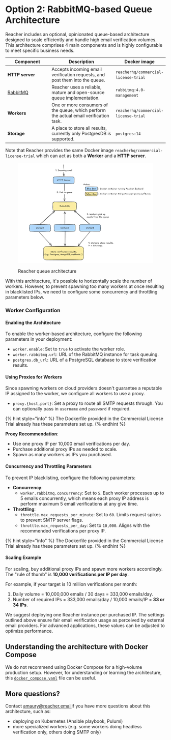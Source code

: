 # Option 2: RabbitMQ-based Queue Architecture

Reacher includes an optional, opinionated queue-based architecture designed to scale efficiently and handle high email verification volumes. This architecture comprises 4 main components and is highly configurable to meet specific business needs.

<table><thead><tr><th width="183">Component</th><th width="295">Description</th><th>Docker image</th></tr></thead><tbody><tr><td><strong>HTTP server</strong></td><td>Accepts incoming email verification requests, and post them into the queue.</td><td><code>reacherhq/commercial-license-trial</code></td></tr><tr><td><a href="https://rabbitmq.com">RabbitMQ</a></td><td>Reacher uses a reliable, mature and open-source queue implementation.</td><td><code>rabbitmq:4.0-management</code></td></tr><tr><td><strong>Workers</strong></td><td>One or more consumers of the queue, which perform the actual email verification task.</td><td><code>reacherhq/commercial-license-trial</code></td></tr><tr><td><strong>Storage</strong></td><td>A place to store all results, currently only PostgresDB is supported.</td><td><code>postgres:14</code></td></tr></tbody></table>

Note that Reacher provides the same Docker image `reacherhq/commercial-license-trial` which can act as both a **Worker** and a **HTTP server**.

<figure><img src="../../.gitbook/assets/Screenshot 2024-11-30 at 15.33.27.png" alt=""><figcaption><p>Reacher queue architecture</p></figcaption></figure>

With this architecture, it's possible to horizontally scale the number of workers. However, to prevent spawning too many workers at once resulting in blacklisted IPs, we need to configure some concurrency and throttling parameters below.

### Worker Configuration

#### **Enabling the Architecture**

To enable the worker-based architecture, configure the following parameters in your deployment:

* `worker.enable`: Set to `true` to activate the worker role.
* `worker.rabbitmq.url`: URL of the RabbitMQ instance for task queuing.
* `postgres.db_url`: URL of a PostgreSQL database to store verification results.

#### Using Proxies for Workers

Since spawning workers on cloud providers doesn't guarantee a reputable IP assigned to the worker, we configure all workers to use a proxy.

* `proxy.{host,port}`: Set a proxy to route all SMTP requests through. You can optionally pass in `username` and `password` if required.

{% hint style="info" %}
The Dockerfile provided in the Commercial License Trial already has these parameters set up.
{% endhint %}

**Proxy Recommendation**:

* Use one proxy IP per 10,000 email verifications per day.
* Purchase additional proxy IPs as needed to scale.
* Spawn as many workers as IPs you purchased.

#### Concurrency and Throttling Parameters

To prevent IP blacklisting, configure the following parameters:

* **Concurrency**:
  * `worker.rabbitmq.concurrency`: Set to `5`. Each worker processes up to 5 emails concurrently, which means each proxy IP address is perform maximum 5 email verifications at any give time.
* **Throttling**:
  * `throttle.max_requests_per_minute`: Set to `60`. Limits request spikes to prevent SMTP server flags.
  * `throttle.max_requests_per_day`: Set to `10,000`. Aligns with the recommended verifications per proxy IP.

{% hint style="info" %}
The Dockerfile provided in the Commercial License Trial already has these parameters set up.
{% endhint %}

#### Scaling Example

For scaling, buy additional proxy IPs and spawn more workers accordingly. The "rule of thumb" is **10,000 verifications per IP per day**.

For example, if your target is 10 million verifications per month:

1. Daily volume = 10,000,000 emails / 30 days = 333,000 emails/day.
2. Number of required IPs = 333,000 emails/day / 10,000 emails/IP = **33 or 34 IPs**.

We suggest deploying one Reacher instance per purchased IP. The settings outlined above ensure fair email verification usage as perceived by external email providers. For advanced applications, these values can be adjusted to optimize performance.

## Understanding the architecture with Docker Compose

We do not recommend using Docker Compose for a high-volume production setup. However, for understanding or learning the architecture, this [`docker_compose.yaml`](../../../docker-compose.yaml) file can be useful.

## More questions?

Contact [amaury@reacher.email](https://app.gitbook.com/u/F1LnsqPFtfUEGlcILLswbbp5cgk2 "mention")if you have more questions about this architecture, such as:

* deploying on Kubernetes (Ansible playbook, Pulumi)
* more specialized workers (e.g. some workers doing headless verification only, others doing SMTP only)
